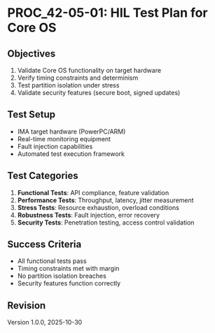 # PROC_42-05-01: HIL Test Plan for Core OS

## Objectives
1. Validate Core OS functionality on target hardware
2. Verify timing constraints and determinism
3. Test partition isolation under stress
4. Validate security features (secure boot, signed updates)

## Test Setup
- IMA target hardware (PowerPC/ARM)
- Real-time monitoring equipment
- Fault injection capabilities
- Automated test execution framework

## Test Categories
1. **Functional Tests**: API compliance, feature validation
2. **Performance Tests**: Throughput, latency, jitter measurement
3. **Stress Tests**: Resource exhaustion, overload conditions
4. **Robustness Tests**: Fault injection, error recovery
5. **Security Tests**: Penetration testing, access control validation

## Success Criteria
- All functional tests pass
- Timing constraints met with margin
- No partition isolation breaches
- Security features function correctly

## Revision
Version 1.0.0, 2025-10-30
